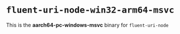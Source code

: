 # `fluent-uri-node-win32-arm64-msvc`

This is the **aarch64-pc-windows-msvc** binary for `fluent-uri-node`
